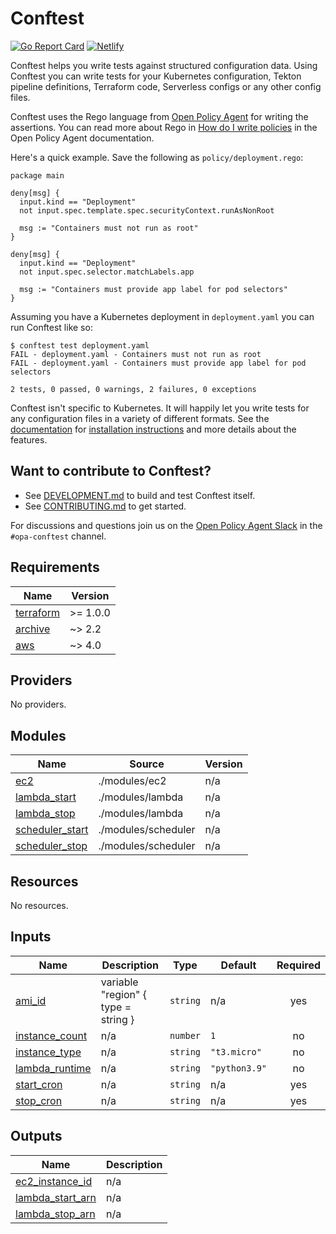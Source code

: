 # Conftest

[![Go Report Card](https://goreportcard.com/badge/open-policy-agent/opa)](https://goreportcard.com/report/open-policy-agent/conftest) [![Netlify](https://api.netlify.com/api/v1/badges/2d928746-3380-4123-b0eb-1fd74ba390db/deploy-status)](https://app.netlify.com/sites/vibrant-villani-65041c/deploys)

Conftest helps you write tests against structured configuration data. Using Conftest you can
write tests for your Kubernetes configuration, Tekton pipeline definitions, Terraform code,
Serverless configs or any other config files.

Conftest uses the Rego language from [Open Policy Agent](https://www.openpolicyagent.org/) for writing
the assertions. You can read more about Rego in [How do I write policies](https://www.openpolicyagent.org/docs/how-do-i-write-policies.html)
in the Open Policy Agent documentation.

Here's a quick example. Save the following as `policy/deployment.rego`:

```rego
package main

deny[msg] {
  input.kind == "Deployment"
  not input.spec.template.spec.securityContext.runAsNonRoot

  msg := "Containers must not run as root"
}

deny[msg] {
  input.kind == "Deployment"
  not input.spec.selector.matchLabels.app

  msg := "Containers must provide app label for pod selectors"
}
```

Assuming you have a Kubernetes deployment in `deployment.yaml` you can run Conftest like so:

```console
$ conftest test deployment.yaml
FAIL - deployment.yaml - Containers must not run as root
FAIL - deployment.yaml - Containers must provide app label for pod selectors

2 tests, 0 passed, 0 warnings, 2 failures, 0 exceptions
```

Conftest isn't specific to Kubernetes. It will happily let you write tests for any configuration files in a variety of different formats. See the [documentation](https://www.conftest.dev/) for [installation instructions](https://www.conftest.dev/install/) and
more details about the features.

## Want to contribute to Conftest?

* See [DEVELOPMENT.md](DEVELOPMENT.md) to build and test Conftest itself.
* See [CONTRIBUTING.md](CONTRIBUTING.md) to get started.

For discussions and questions join us on the [Open Policy Agent Slack](https://slack.openpolicyagent.org/)
in the `#opa-conftest` channel.

<!-- BEGIN_TF_DOCS -->
## Requirements

| Name | Version |
|------|---------|
| <a name="requirement_terraform"></a> [terraform](#requirement\_terraform) | >= 1.0.0 |
| <a name="requirement_archive"></a> [archive](#requirement\_archive) | ~> 2.2 |
| <a name="requirement_aws"></a> [aws](#requirement\_aws) | ~> 4.0 |

## Providers

No providers.

## Modules

| Name | Source | Version |
|------|--------|---------|
| <a name="module_ec2"></a> [ec2](#module\_ec2) | ./modules/ec2 | n/a |
| <a name="module_lambda_start"></a> [lambda\_start](#module\_lambda\_start) | ./modules/lambda | n/a |
| <a name="module_lambda_stop"></a> [lambda\_stop](#module\_lambda\_stop) | ./modules/lambda | n/a |
| <a name="module_scheduler_start"></a> [scheduler\_start](#module\_scheduler\_start) | ./modules/scheduler | n/a |
| <a name="module_scheduler_stop"></a> [scheduler\_stop](#module\_scheduler\_stop) | ./modules/scheduler | n/a |

## Resources

No resources.

## Inputs

| Name | Description | Type | Default | Required |
|------|-------------|------|---------|:--------:|
| <a name="input_ami_id"></a> [ami\_id](#input\_ami\_id) | variable "region" { type = string } | `string` | n/a | yes |
| <a name="input_instance_count"></a> [instance\_count](#input\_instance\_count) | n/a | `number` | `1` | no |
| <a name="input_instance_type"></a> [instance\_type](#input\_instance\_type) | n/a | `string` | `"t3.micro"` | no |
| <a name="input_lambda_runtime"></a> [lambda\_runtime](#input\_lambda\_runtime) | n/a | `string` | `"python3.9"` | no |
| <a name="input_start_cron"></a> [start\_cron](#input\_start\_cron) | n/a | `string` | n/a | yes |
| <a name="input_stop_cron"></a> [stop\_cron](#input\_stop\_cron) | n/a | `string` | n/a | yes |

## Outputs

| Name | Description |
|------|-------------|
| <a name="output_ec2_instance_id"></a> [ec2\_instance\_id](#output\_ec2\_instance\_id) | n/a |
| <a name="output_lambda_start_arn"></a> [lambda\_start\_arn](#output\_lambda\_start\_arn) | n/a |
| <a name="output_lambda_stop_arn"></a> [lambda\_stop\_arn](#output\_lambda\_stop\_arn) | n/a |
<!-- END_TF_DOCS -->